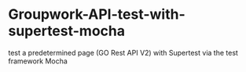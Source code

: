 # Groupwork-API-test-with-supertest-mocha
test a predetermined page (GO Rest API V2) with Supertest via the test framework Mocha
